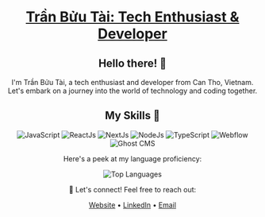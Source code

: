 <div align="center">

# [Trần Bửu Tài: Tech Enthusiast & Developer](https://www.tranbuutai.com)

<h2>Hello there! 👋</h2>

I'm Trần Bửu Tài, a tech enthusiast and developer from Can Tho, Vietnam. Let's embark on a journey into the world of technology and coding together.

<h2>My Skills 🚀</h2>

![JavaScript](https://img.shields.io/badge/-JavaScript-yellow?style=for-the-badge&logo=javascript)
![ReactJs](https://img.shields.io/badge/-ReactJs-blue?style=for-the-badge&logo=react)
![NextJs](https://img.shields.io/badge/-NextJs-black?style=for-the-badge&logo=next.js)
![NodeJs](https://img.shields.io/badge/-NodeJs-green?style=for-the-badge&logo=node.js)
![TypeScript](https://img.shields.io/badge/-TypeScript-blueviolet?style=for-the-badge&logo=typescript)
![Webflow](https://img.shields.io/badge/-Webflow-brightgreen?style=for-the-badge&logo=webflow)
![Ghost CMS](https://img.shields.io/badge/-Ghost%20CMS-lightgrey?style=for-the-badge&logo=ghost)

Here's a peek at my language proficiency:

![Top Languages](https://github-readme-stats.vercel.app/api/top-langs/?username=tranbuutai&layout=compact)

🌟 Let's connect! Feel free to reach out:

[Website](https://www.tranbuutai.com) &bull; [LinkedIn](https://www.linkedin.com/in/tranbuutai) &bull; [Email](mailto:tranbuutai80@gmail.com)  

</div>
